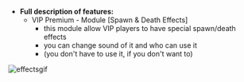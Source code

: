  * **Full description of features:**    
      - VIP Premium - Module [Spawn & Death Effects]
        - this module allow VIP players to have special spawn/death effects
        - you can change sound of it and who can use it
        - (you don't have to use it, if you don't want to)

![effectsgif](https://user-images.githubusercontent.com/64224908/124895095-84475a80-dfdc-11eb-81e5-f85ee05f0c9f.gif)
